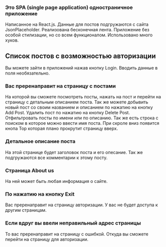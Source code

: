 ### Это SPA (single page application) одностраничное приложение

Написанное на React.js.
Данные для постов подгружаются с сайта JsonPlaceholder.
Реализована бесконечная лента.
Приложение без особой стилизации, но со всем функционалом.
Использовано много хуков.

## Список постов с возможностью авторизации

Вы можете зайти в приложений нажав кнопку Login.
Вводить данные в поля необязательно.

### Вас преренаправит на страницу с постами

На которой вы сможете посмотреть посты, нажать на пост и перейти на страницу с детальным описанием поста.
Так же можете добывить новый пост со своим названием и описанием по нажатию на кнопку Add Post.
Удалить пост по нажатию на кнопку Delete Post.
Отфильтровать посты по имени или по описанию.
Так же есть строка с поиском в которое можно ввести имя поста.
При скроле вниз появится кнопа Top которая плано прокрутит страницу вверх.

### Детальное описание поста

На этой странице будет заголовок поста и его опесание.
Так же подгружаются все комментарии к этому посту.

### Страница About us

На ней может быть любая информация о сайте.

### По нажатию на кнопку Exit

Вас преренаправит на страницу авторизации.
У вас не будет доступа к другим страницам.

### Если вдруг вы ввели неправильный адрес страницы

То вас преренаправит на страницу с ошибкой.
Откуда вы сможете перейти на страницу для авторизации.
